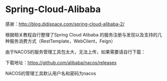 # Spring-Cloud-Alibaba
感谢：http://blog.didispace.com/spring-cloud-alibaba-2/

根据相关教程自行整理了Spring Cloud Alibaba 的服务注册与发现以及支持的几种服务消费方式（RestTemplate，WebClient，Feign）

由于NACOS的服务管理工具包太大，无法上传，如果需要请自行下载：

下载地址：https://github.com/alibaba/nacos/releases

NACOS的管理工具默认用户名和密码为nacos
